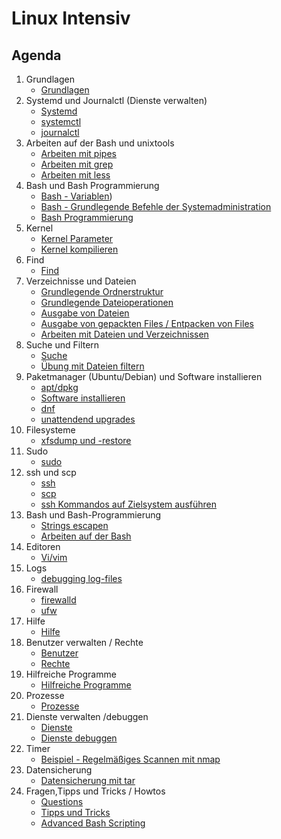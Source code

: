 # Linux Intensiv

## Agenda

  1. Grundlagen
     * [Grundlagen](grundlagen.md)
  1. Systemd und Journalctl (Dienste verwalten)
     * [Systemd](systemd.md)
     * [systemctl](systemctl.md)
     * [journalctl](journalctl.md)
  1. Arbeiten auf der Bash und unixtools
     * [Arbeiten mit pipes](pipes-grep.md)
     * [Arbeiten mit grep](grep.md)
     * [Arbeiten mit less](less.md)
  1. Bash und Bash Programmierung 
     * [Bash - Variablen](variables.md))
     * [Bash - Grundlegende Befehle der Systemadministration](grundlegende-befehle.md)
     * [Bash Programmierung](bash-programmierung.md)
  1. Kernel
     * [Kernel Parameter](kernel-params.md)
     * [Kernel kompilieren](kernel-kompilieren.md)
  1. Find
     * [Find](find.md)
  1. Verzeichnisse und Dateien 
     * [Grundlegende Ordnerstruktur](grundlegende-ordnerstruktur-fhs.md)
     * [Grundlegende Dateioperationen](grundlegende-dateioperationen.md)
     * [Ausgabe von Dateien](ausgabe-von-dateien.md)
     * [Ausgabe von gepackten Files / Entpacken von Files](ausgabe-gepackte-files.md)
     * [Arbeiten mit Dateien und Verzeichnissen](files-dir.md)
  1. Suche und Filtern 
     * [Suche](suche.md)
     * [Übung mit Dateien filtern](uebung-dateien.md) 
  1. Paketmanager (Ubuntu/Debian) und Software installieren
     * [apt/dpkg](dpkg-apt.md)
     * [Software installieren](software-installieren.md)
     * [dnf](dnf.md) 
     * [unattendend upgrades](unattended-upgrades.md)
  1. Filesysteme  
     * [xfsdump und -restore](xfsdump-und-restore.md) 
  1. Sudo 
     * [sudo](sudo.md)
  1. ssh und scp 
     * [ssh](ssh.md) 
     * [scp](scp.md)
     * [ssh Kommandos auf Zielsystem ausführen](ssh-commands.md) 
  1. Bash und Bash-Programmierung 
     * [Strings escapen](strings-escapen.md)
     * [Arbeiten auf der Bash](arbeiten-auf-der-bash.md)
  1. Editoren
     * [Vi/vim](vi.md)
  1. Logs 
     * [debugging log-files ](debugging-logs.md) 
  1. Firewall
     * [firewalld](firewalld.md)
     * [ufw](ufw.md) 
  1. Hilfe 
     * [Hilfe](hilfe.md)
  1. Benutzer verwalten / Rechte
     * [Benutzer](benutzer.md)
     * [Rechte](rechte.md)
  1. Hilfreiche Programme 
     * [Hilfreiche Programme](hilfreiche-programme.md) 
  1. Prozesse
     * [Prozesse](prozesse.md)
  1. Dienste verwalten /debuggen 
     * [Dienste](dienste.md)
     * [Dienste debuggen](debug-service.md)
  1. Timer 
     * [Beispiel - Regelmäßiges Scannen mit nmap](nmap-timer.md) 
  1. Datensicherung   
     * [Datensicherung mit tar](tar.md)
  1. Fragen,Tipps und Tricks / Howtos
     * [Questions](questions.md)
     * [Tipps und Tricks](tipps-tricks.md) 
     * [Advanced Bash Scripting](https://tldp.org/LDP/abs/html/)
